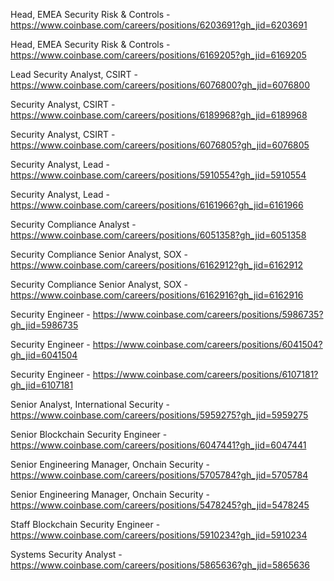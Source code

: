 Head, EMEA Security Risk & Controls - https://www.coinbase.com/careers/positions/6203691?gh_jid=6203691

Head, EMEA Security Risk & Controls - https://www.coinbase.com/careers/positions/6169205?gh_jid=6169205

Lead Security Analyst, CSIRT - https://www.coinbase.com/careers/positions/6076800?gh_jid=6076800

Security Analyst, CSIRT - https://www.coinbase.com/careers/positions/6189968?gh_jid=6189968

Security Analyst, CSIRT - https://www.coinbase.com/careers/positions/6076805?gh_jid=6076805

Security Analyst, Lead - https://www.coinbase.com/careers/positions/5910554?gh_jid=5910554

Security Analyst, Lead - https://www.coinbase.com/careers/positions/6161966?gh_jid=6161966

Security Compliance Analyst - https://www.coinbase.com/careers/positions/6051358?gh_jid=6051358

Security Compliance Senior Analyst, SOX - https://www.coinbase.com/careers/positions/6162912?gh_jid=6162912

Security Compliance Senior Analyst, SOX - https://www.coinbase.com/careers/positions/6162916?gh_jid=6162916

Security Engineer - https://www.coinbase.com/careers/positions/5986735?gh_jid=5986735

Security Engineer - https://www.coinbase.com/careers/positions/6041504?gh_jid=6041504

Security Engineer - https://www.coinbase.com/careers/positions/6107181?gh_jid=6107181

Senior Analyst, International Security - https://www.coinbase.com/careers/positions/5959275?gh_jid=5959275

Senior Blockchain Security Engineer - https://www.coinbase.com/careers/positions/6047441?gh_jid=6047441

Senior Engineering Manager, Onchain Security - https://www.coinbase.com/careers/positions/5705784?gh_jid=5705784

Senior Engineering Manager, Onchain Security - https://www.coinbase.com/careers/positions/5478245?gh_jid=5478245

Staff Blockchain Security Engineer - https://www.coinbase.com/careers/positions/5910234?gh_jid=5910234

Systems Security Analyst  - https://www.coinbase.com/careers/positions/5865636?gh_jid=5865636

